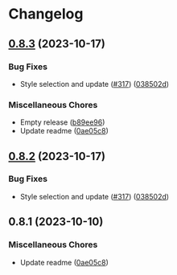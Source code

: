 # Changelog

## [0.8.3](https://github.com/EOX-A/EOxElements/compare/map-v0.8.2...map-v0.8.3) (2023-10-17)


### Bug Fixes

* Style selection and update ([#317](https://github.com/EOX-A/EOxElements/issues/317)) ([038502d](https://github.com/EOX-A/EOxElements/commit/038502d2022a7cd5bc9eaf40597b01c92671b3cd))


### Miscellaneous Chores

* Empty release ([b89ee96](https://github.com/EOX-A/EOxElements/commit/b89ee96d0bdc82396db2f66429f902598c6346cd))
* Update readme ([0ae05c8](https://github.com/EOX-A/EOxElements/commit/0ae05c84586f4deaf967f3396cc4ac4076675b74))

## [0.8.2](https://github.com/EOX-A/EOxElements/compare/map-v0.8.1...map-v0.8.2) (2023-10-17) 


### Bug Fixes

* Style selection and update ([#317](https://github.com/EOX-A/EOxElements/issues/317)) ([038502d](https://github.com/EOX-A/EOxElements/commit/038502d2022a7cd5bc9eaf40597b01c92671b3cd))

## 0.8.1 (2023-10-10)


### Miscellaneous Chores

* Update readme ([0ae05c8](https://github.com/EOX-A/EOxElements/commit/0ae05c84586f4deaf967f3396cc4ac4076675b74))
